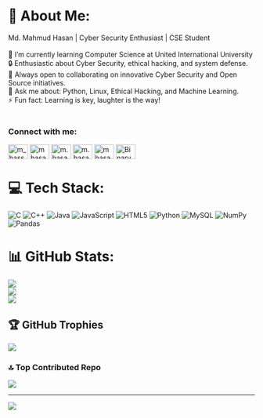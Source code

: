 # 💫 About Me:
Md. Mahmud Hasan | Cyber Security Enthusiast | CSE Student<br><br>🌱 I’m currently learning Computer Science at United International University<br>🔒 Enthusiastic about Cyber Security, ethical hacking, and system defense.<br>🤝 Always open to collaborating on innovative Cyber Security and Open Source initiatives.<br>💬 Ask me about: Python, Linux, Ethical Hacking, and Machine Learning.<br>⚡ Fun fact: Learning is key, laughter is the way!<br><br>


<h3 align="left">Connect with me:</h3>
<p align="left">
  <a href="https://codeforces.com/profile/m_hassan" target="blank"><img align="center" src="https://raw.githubusercontent.com/rahuldkjain/github-profile-readme-generator/master/src/images/icons/Social/codeforces.svg" alt="m_hassan" height="30" width="40" /></a>
  <a href="https://linkedin.com/in/mhasan-swe" target="blank"><img align="center" src="https://raw.githubusercontent.com/rahuldkjain/github-profile-readme-generator/master/src/images/icons/Social/linked-in-alt.svg" alt="mhasan-swe" height="30" width="40" /></a>
  <a href="https://fb.com/m.hasan.swe" target="blank"><img align="center" src="https://raw.githubusercontent.com/rahuldkjain/github-profile-readme-generator/master/src/images/icons/Social/facebook.svg" alt="m.hasan.swe" height="30" width="40" /></a>
  <a href="https://instagram.com/m.hasan.swe" target="blank"><img align="center" src="https://raw.githubusercontent.com/rahuldkjain/github-profile-readme-generator/master/src/images/icons/Social/instagram.svg" alt="m.hasan.swe" height="30" width="40" /></a>
  <a href="https://www.hackerrank.com/mhasan_cse_swe" target="blank"><img align="center" src="https://raw.githubusercontent.com/rahuldkjain/github-profile-readme-generator/master/src/images/icons/Social/hackerrank.svg" alt="mhasan_cse_swe" height="30" width="40" /></a>
  <a href="https://tryhackme.com/r/p/BinaryBen" target="blank"><img align="center" src="https://raw.githubusercontent.com/rahuldkjain/github-profile-readme-generator/master/src/images/icons/Social/tryhackme.svg" alt="BinaryBen" height="30" width="40" /></a>
</p>





# 💻 Tech Stack:
![C](https://img.shields.io/badge/c-%2300599C.svg?style=for-the-badge&logo=c&logoColor=white) ![C++](https://img.shields.io/badge/c++-%2300599C.svg?style=for-the-badge&logo=c%2B%2B&logoColor=white) ![Java](https://img.shields.io/badge/java-%23ED8B00.svg?style=for-the-badge&logo=openjdk&logoColor=white) ![JavaScript](https://img.shields.io/badge/javascript-%23323330.svg?style=for-the-badge&logo=javascript&logoColor=%23F7DF1E) ![HTML5](https://img.shields.io/badge/html5-%23E34F26.svg?style=for-the-badge&logo=html5&logoColor=white) ![Python](https://img.shields.io/badge/python-3670A0?style=for-the-badge&logo=python&logoColor=ffdd54) ![MySQL](https://img.shields.io/badge/mysql-4479A1.svg?style=for-the-badge&logo=mysql&logoColor=white) ![NumPy](https://img.shields.io/badge/numpy-%23013243.svg?style=for-the-badge&logo=numpy&logoColor=white) ![Pandas](https://img.shields.io/badge/pandas-%23150458.svg?style=for-the-badge&logo=pandas&logoColor=white)
# 📊 GitHub Stats:
![](https://github-readme-stats.vercel.app/api?username=MHasanSwe&theme=dark&hide_border=false&include_all_commits=false&count_private=false)<br/>
![](https://github-readme-streak-stats.herokuapp.com/?user=MHasanSwe&theme=dark&hide_border=false)<br/>
![](https://github-readme-stats.vercel.app/api/top-langs/?username=MHasanSwe&theme=dark&hide_border=false&include_all_commits=false&count_private=false&layout=compact)

## 🏆 GitHub Trophies
![](https://github-profile-trophy.vercel.app/?username=MHasanSwe&theme=radical&no-frame=false&no-bg=true&margin-w=4)

### 🔝 Top Contributed Repo
![](https://github-contributor-stats.vercel.app/api?username=MHasanSwe&limit=5&theme=dark&combine_all_yearly_contributions=true)

---
[![](https://visitcount.itsvg.in/api?id=MHasanSwe&icon=0&color=0)](https://visitcount.itsvg.in)

<!-- Proudly created with GPRM ( https://gprm.itsvg.in ) -->
